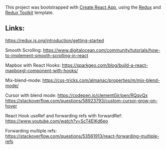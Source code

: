 This project was bootstrapped with [Create React App](https://github.com/facebook/create-react-app), using the [Redux](https://redux.js.org/) and [Redux Toolkit](https://redux-toolkit.js.org/) template.

## Links: 
https://redux.js.org/introduction/getting-started

Smooth Scrolling: https://www.digitalocean.com/community/tutorials/how-to-implement-smooth-scrolling-in-react

Mapbox with React Hooks:
https://sparkgeo.com/blog/build-a-react-mapboxgl-component-with-hooks/

Mix-blend-mode:
https://css-tricks.com/almanac/properties/m/mix-blend-mode/

Cursor with blend mode:
https://codepen.io/clementGir/pen/RQqvQx
https://stackoverflow.com/questions/58923793/custom-cursor-grow-on-hover

React Hook useRef and forwarding refs with forwardRef:
https://www.youtube.com/watch?v=ScT4ElKd6eo

Forwarding multiple refs:
https://stackoverflow.com/questions/53561913/react-forwarding-multiple-refs